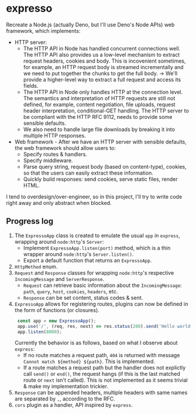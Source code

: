 # expresso

Recreate a Node.js (actually Deno, but I'll use Deno's Node APIs) web framework, which implements:
* HTTP server:
    - The HTTP API in Node has handled concurrent connections well. The HTTP API also provides us a low-level mechanism to extract request headers, cookies and body. This is incovenient sometimes, for example, an HTTP request body is streamed incrementally and we need to put together the chunks to get the full body. -> We'll provide a higher-level way to extract a full request and access its fields.
    - The HTTP API in Node only handles HTTP at the connection level. The semantics and interpretation of HTTP requests are still not defined, for example, content negotiation, file uploads, request header interpretation, conditional-GET handling. The HTTP server to be compliant with the HTTP RFC 9112, needs to provide some sensible defaults.
    - We also need to handle large file downloads by breaking it into multiple HTTP responses.
* Web framework - After we have an HTTP server with sensible defaults, the web framework should allow users to:
    - Specify routes & handlers.
    - Specify middleware.
    - Parse query string, request body (based on content-type), cookies, so that the users can easily extract these information.
    - Quickly build responses: send cookies, serve static files, render HTML.

I tend to overdesign/over-engineer, so in this project, I'll try to write code right away and only abstract when blocked.

## Progress log

1. The `ExpressoApp` class is created to emulate the usual `app` in `express`, wrapping around `node:http`'s `Server`:
   - Implement `ExpressoApp.listen(port)` method, which is a thin wrapper around `node:http`'s `Server.listen()`.
   - Export a default function that returns an `ExpressoApp`.
2. `HttpMethod` enum.
3. `Request` and `Response` classes for wrapping `node:http`'s respective `IncomingMessage` and `ServerResponse`.
   - `Request` can retrieve basic information about the `IncomingMessage`: `path`, `query`, `host`, `cookies`, `headers`, etc.
   - `Response` can be set content, status codes & sent.
4. `ExpressoApp` allows for registering routes, plugins can now be defined in the form of functions (or closures).
   ```js
    const app = new ExpressoApp();
    app.use('/', (req, res, next) => res.status(200).send('Hello world!').end());
    app.listen(8000);
   ```
   Currently the behavior is as follows, based on what I observe about `express`:
   - If no route matches a request path, `404` is returned with message `Cannot match ${method} ${path}`. This is implemented.
   - If a route matches a request path but the handler does not explictly call `send()` or `end()`, the request hangs (if this is the last matched route or `next` isn't called). This is not implemented as it seems trivial & make my implementation trickier.
5. `Response` can be appended headers, multiple headers with same names are separated by `,`, according to the RFC.
6. `cors` plugin as a handler, API inspired by `express`.
